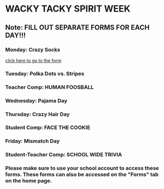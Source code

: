 ##     
# WACKY TACKY SPIRIT WEEK
## Note: FILL OUT SEPARATE FORMS FOR EACH DAY!!!
### Monday: Crazy Socks
<a href="https://docs.google.com/forms/d/e/1FAIpQLSfS_Lilp_KkqxuUgQLbogoqtJWMw-6Ls2GWxNn6Qn16lVAbhw/viewform">click here to go to the form</a>

### Tuesday: Polka Dots vs. Stripes
<!-- <a href="https://docs.google.com/forms/d/e/1FAIpQLSfJc02vR67mfdgbh-PqUwbNeavkt8SvgM-kFgrSz67c4t2I7Q/viewform">click here to go to the form</a> -->
### Teacher Comp: HUMAN FOOSBALL

### Wednesday: Pajama Day
<!-- <a href="https://docs.google.com/forms/d/e/1FAIpQLSe4YRbrm_4rNpGh8B6aJM1AF_c2e0qWq7mKEMYwoCgbi5gyNg/viewform">click here to go to the form</a> -->

### Thursday: Crazy Hair Day
<!-- <a href="https://docs.google.com/forms/d/e/1FAIpQLSecuG-TxbuCLmaZX7nuCx1TxCiK0R7YFYFA-kAlzxCS3LzMKw/viewform">click here to go to the form</a> -->
### Student Comp: FACE THE COOKIE

### Friday: Mismatch Day
<!-- <a href="https://docs.google.com/forms/d/e/1FAIpQLSdJEeCEEPfPcFODQhzpXmQWk6sMcAd9HiQ6_eGvMGjBzONXLA/viewform">click here to go to the form</a> -->
### Student-Teacher Comp: SCHOOL WIDE TRIVIA
### Please make sure to use your school account to access these forms. These forms can also be accessed on the "Forms" tab on the home page.
